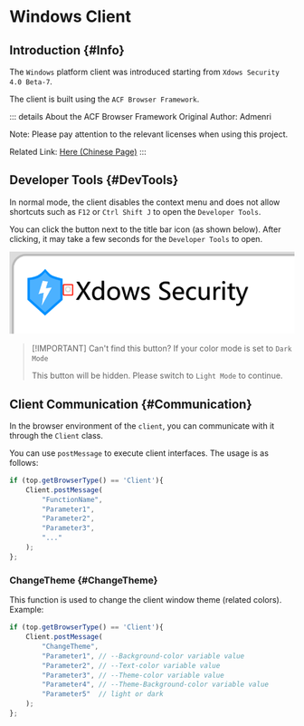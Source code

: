 # Windows Client

## Introduction {#Info}
The `Windows` platform client was introduced starting from `Xdows Security 4.0 Beta-7`.

The client is built using the `ACF Browser Framework`.

::: details About the ACF Browser Framework
Original Author: Admenri

Note: Please pay attention to the relevant licenses when using this project.

Related Link: [Here (Chinese Page)](https://bbs.125.la/forum.php?mod=viewthread&tid=14845602)
:::

## Developer Tools {#DevTools}

In normal mode, the client disables the context menu and does not allow shortcuts such as `F12` or `Ctrl Shift J` to open the `Developer Tools`.

You can click the button next to the title bar icon (as shown below). After clicking, it may take a few seconds for the `Developer Tools` to open.

![Developer Tools Open Button](./../PNG/Client-Windows-DevTools.png)

> [!IMPORTANT] Can't find this button?
> If your color mode is set to `Dark Mode`
>
> This button will be hidden. Please switch to `Light Mode` to continue.

## Client Communication {#Communication}

In the browser environment of the `client`, you can communicate with it through the `Client` class.

You can use `postMessage` to execute client interfaces. The usage is as follows:

```js
if (top.getBrowserType() == 'Client'){
    Client.postMessage(
        "FunctionName",
        "Parameter1",
        "Parameter2",
        "Parameter3",
        "..."
    );
};
```

### ChangeTheme {#ChangeTheme}

This function is used to change the client window theme (related colors). Example:

```js
if (top.getBrowserType() == 'Client'){
    Client.postMessage(
        "ChangeTheme",
        "Parameter1", // --Background-color variable value
        "Parameter2", // --Text-color variable value
        "Parameter3", // --Theme-color variable value
        "Parameter4", // --Theme-Background-color variable value
        "Parameter5"  // light or dark
    );
};
```